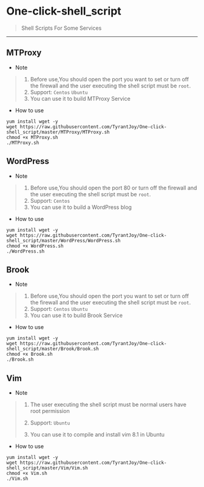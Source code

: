 # One-click-shell_script
> Shell Scripts For Some Services
---
## MTProxy
- Note
> 1. Before use,You should open the port you want to set or turn off the firewall and the user executing the shell script must be `root`.
> 2. Support: `Centos` `Ubuntu`
> 3. You can use it to build MTProxy Service
- How to use
```shell
yum install wget -y
wget https://raw.githubusercontent.com/TyrantJoy/One-click-shell_script/master/MTProxy/MTProxy.sh
chmod +x MTProxy.sh
./MTProxy.sh
```
## WordPress
- Note
> 1. Before use,You should open the port 80 or turn off the firewall and the user executing the shell script must be `root`.
> 2. Support:  `Centos`
> 3. You can use it to build a WordPress blog
- How to use
```shell
yum install wget -y
wget https://raw.githubusercontent.com/TyrantJoy/One-click-shell_script/master/WordPress/WordPress.sh
chmod +x WordPress.sh
./WordPress.sh
```
## Brook
- Note
> 1. Before use,You should open the port you want to set or turn off the firewall and the user executing the shell script must be `root`.
> 2. Support: `Centos` `Ubuntu`
> 3. You can use it to build Brook Service
- How to use
```shell
yum install wget -y
wget https://raw.githubusercontent.com/TyrantJoy/One-click-shell_script/master/Brook/Brook.sh
chmod +x Brook.sh
./Brook.sh
```

## Vim

- Note

> 1. The user executing the shell script must be normal users have root permission
>
> 2. Support: `Ubuntu`
> 3. You can use it to compile and install vim 8.1 in Ubuntu

- How to use

```shell
yum install wget -y
wget https://raw.githubusercontent.com/TyrantJoy/One-click-shell_script/master/Vim/Vim.sh
chmod +x Vim.sh
./Vim.sh
```

